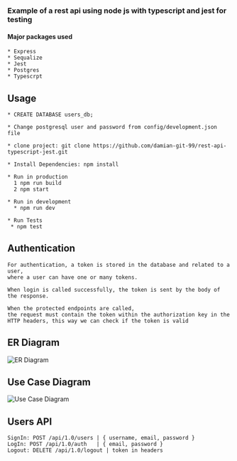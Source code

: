### Example of a rest api using node js with typescript and jest for testing

#### Major packages used
```
* Express
* Sequalize
* Jest
* Postgres
* Typescrpt
```


## Usage
```
* CREATE DATABASE users_db;

* Change postgresql user and password from config/development.json file

* clone project: git clone https://github.com/damian-git-99/rest-api-typescript-jest.git

* Install Dependencies: npm install

* Run in production
  1 npm run build
  2 npm start

* Run in development
  * npm run dev

* Run Tests
 * npm test

```

## Authentication
```
For authentication, a token is stored in the database and related to a user, 
where a user can have one or many tokens.

When login is called successfully, the token is sent by the body of the response.

When the protected endpoints are called, 
the request must contain the token within the authorization key in the HTTP headers, this way we can check if the token is valid
```

## ER Diagram

![ER Diagram](https://i.ibb.co/J7WqJxJ/erdiagram.png)

## Use Case Diagram

![Use Case Diagram](https://i.ibb.co/Xz7QLxz/use-Case-Diagram.png)

## Users API 
```
SignIn: POST /api/1.0/users | { username, email, password }
LogIn: POST /api/1.0/auth   | { email, password }
Logout: DELETE /api/1.0/logout | token in headers

```